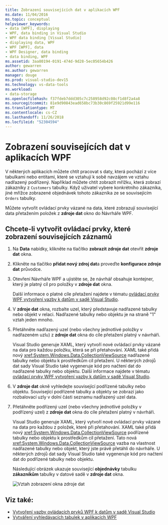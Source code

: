```yaml
---
title: Zobrazení souvisejících dat v aplikacích WPF
ms.date: 11/04/2016
ms.topic: conceptual
helpviewer_keywords:
- data [WPF], displaying
- WPF, data binding in Visual Studio
- WPF data binding [Visual Studio]
- displaying data, WPF
- WPF [WPF], data
- WPF Designer, data binding
- data binding, WPF
ms.assetid: 3aa80194-0191-474d-9d28-5ec05654b426
author: gewarren
ms.author: gewarren
manager: douge
ms.prod: visual-studio-dev15
ms.technology: vs-data-tools
ms.workload:
- data-storage
ms.openlocfilehash: f37fdeb7ddd305c7c258958d92c08cf1d8f2a4a8
ms.sourcegitcommit: 81e9d90843ead658bc73b30c869f25921d99e116
ms.translationtype: MT
ms.contentlocale: cs-CZ
ms.lasthandoff: 11/26/2018
ms.locfileid: "52304594"
---
```

# <a name="display-related-data-in-wpf-applications"></a>Zobrazení souvisejících dat v aplikacích WPF

V některých aplikacích můžete chtít pracovat s daty, která pochází z více tabulkami nebo entitami, které se vztahují k sobě navzájem ve vztahu nadřazený podřízený. Například můžete chtít zobrazit mřížku, která zobrazí zákazníky z `Customers` tabulky. Když uživatel vybere konkrétního zákazníka, jiné mřížce zobrazené objednávek tohoto zákazníka ze se souvisejícím `Orders` tabulky.

Můžete vytvořit ovládací prvky vázané na data, které zobrazují související data přetažením položek z **zdroje dat** okno do Návrháře WPF.

## <a name="to-create-controls-that-display-related-records"></a>Chcete-li vytvořit ovládací prvky, které zobrazení souvisejících záznamů

1. Na **Data** nabídky, klikněte na tlačítko **zobrazit zdroje dat** otevřít **zdroje dat** okna.

2. Klikněte na tlačítko **přidat nový zdroj dat**a proveďte **konfigurace zdroje dat** průvodce.

3. Otevření Návrháře WPF a ujistěte se, že návrhář obsahuje kontejner, který je platný cíl pro položky v **zdroje dat** okna.

     Další informace o platné cíle přetažení najdete v tématu [ovládací prvky WPF vytvoření vazby k datům v sadě Visual Studio](../data-tools/bind-wpf-controls-to-data-in-visual-studio.md).

4. V **zdroje dat** okna, rozbalte uzel, který představuje nadřazené tabulky nebo objekt v relaci. Nadřazené tabulky nebo objektu je na straně "1" vztah jeden mnoho.

5. Přetáhněte nadřazený uzel (nebo všechny jednotlivé položky v nadřazeném uzlu) z **zdroje dat** okna do cíle přetažení platný v návrháři.

     Visual Studio generuje XAML, který vytvoří nové ovládací prvky vázané na data pro každou položku, která se při přetahování. XAML také přidá nový <xref:System.Windows.Data.CollectionViewSource> nadřazené tabulky nebo objektu k prostředkům cíl přetažení. U některých zdrojů dat sady Visual Studio také vygeneruje kód pro načtení dat do nadřazené tabulky nebo objektu. Další informace najdete v tématu [ovládací prvky WPF vytvoření vazby k datům v sadě Visual Studio](../data-tools/bind-wpf-controls-to-data-in-visual-studio.md).

6. V **zdroje dat** okně vyhledejte související podřízené tabulky nebo objektu. Související podřízené tabulky a objekty se zobrazí jako rozbalovací uzly v dolní části seznamu nadřazený uzel data.

7. Přetáhněte podřízený uzel (nebo všechny jednotlivé položky v podřízený uzel) z **zdroje dat** okna do cíle přetažení platný v návrháři.

     Visual Studio generuje XAML, který vytvoří nové ovládací prvky vázané na data pro každou z položek, které při přetahování. XAML také přidá nový <xref:System.Windows.Data.CollectionViewSource> podřízené tabulky nebo objektu k prostředkům cíl přetažení. Tato nová <xref:System.Windows.Data.CollectionViewSource> vazba na vlastnost nadřazené tabulky nebo objekt, který jste právě přetáhli do návrháře. U některých zdrojů dat sady Visual Studio také vygeneruje kód pro načtení dat do podřízené tabulky nebo objektu.

     Následující obrázek ukazuje související **objednávky** tabulku **zákazníkům** tabulky v datové sadě v **zdroje dat** okna.

     ![Vztah zobrazení okna zdroje dat](../data-tools/media/datasources2.gif)

## <a name="see-also"></a>Viz také:

- [Vytvoření vazby ovládacích prvků WPF k datům v sadě Visual Studio](../data-tools/bind-wpf-controls-to-data-in-visual-studio.md)
- [Vytváření vyhledávacích tabulek v aplikacích WPF](../data-tools/create-lookup-tables-in-wpf-applications.md)